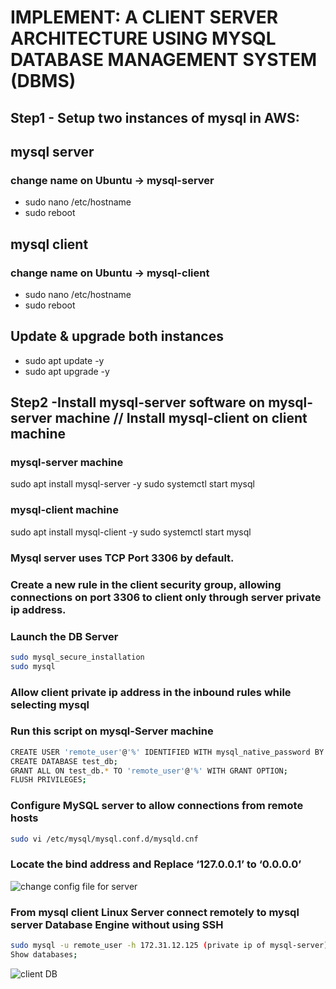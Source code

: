 # IMPLEMENT: A CLIENT SERVER ARCHITECTURE USING MYSQL DATABASE MANAGEMENT SYSTEM (DBMS)

## Step1 - Setup two instances of mysql in AWS:

## mysql server
### change name on Ubuntu -> mysql-server
* sudo nano /etc/hostname
* sudo reboot

## mysql client
### change name on Ubuntu -> mysql-client
* sudo nano /etc/hostname
* sudo reboot

## Update & upgrade both instances
* sudo apt update -y
* sudo apt upgrade -y

## Step2 -Install mysql-server software on mysql-server machine // Install mysql-client on client machine
### mysql-server machine
sudo apt install mysql-server -y
sudo systemctl start mysql

### mysql-client machine
sudo apt install mysql-client -y
sudo systemctl start mysql

### Mysql server uses TCP Port 3306 by default.
### Create a new rule in the client security group, allowing connections on port 3306 to client only through server private ip address.
### Launch the DB Server

```bash
sudo mysql_secure_installation 
sudo mysql
```
### Allow client private ip address in the inbound rules while selecting mysql
### Run this script on mysql-Server machine
```bash
CREATE USER 'remote_user'@'%' IDENTIFIED WITH mysql_native_password BY 'Password.11';
CREATE DATABASE test_db;
GRANT ALL ON test_db.* TO 'remote_user'@'%' WITH GRANT OPTION;
FLUSH PRIVILEGES;
```
### Configure MySQL server to allow connections from remote hosts
```bash
sudo vi /etc/mysql/mysql.conf.d/mysqld.cnf
```
### Locate the bind address and Replace ‘127.0.0.1’ to ‘0.0.0.0’

![change config file for server](https://github.com/macdonaldojong/darey_project5/blob/a12f5415de4a44f0219c56046ddbf1a3bed00369/image/change%20config%20file%20for%20server.PNG)

### From mysql client Linux Server connect remotely to mysql server Database Engine without using SSH
```bash
sudo mysql -u remote_user -h 172.31.12.125 (private ip of mysql-server) -p
Show databases;
```
![client DB](https://github.com/macdonaldojong/darey_project5/blob/a12f5415de4a44f0219c56046ddbf1a3bed00369/image/client%20DB.PNG)
